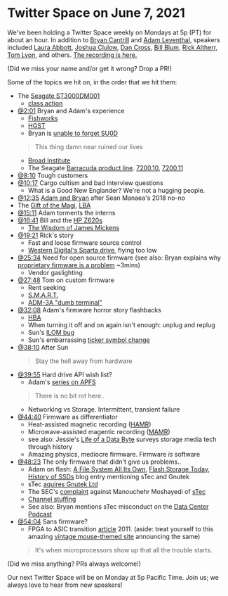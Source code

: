 # Twitter Space on June 7, 2021

We've been holding a Twitter Space weekly on Mondays at 5p (PT) for about an hour.
In addition to [Bryan Cantrill](https://twitter.com/bcantrill) and
[Adam Leventhal](https://twitter.com/ahl), speakers included
[Laura Abbott](https://twitter.com/openlabbott),
[Joshua Clulow](https://twitter.com/jmclulow),
[Dan Cross](https://twitter.com/DanCrossNYC),
[Bill Blum](https://twitter.com/billblum),
[Rick Altherr](https://twitter.com/kc8apf),
[Tom Lyon](https://twitter.com/aka_pugs),
and others.
[The recording is here.](https://youtu.be/qisoAIx8EE8)

(Did we miss your name and/or get it wrong? Drop a PR!)

Some of the topics we hit on, in the order that we hit them:

- The [Seagate ST3000DM001](https://en.wikipedia.org/wiki/ST3000DM001)
  - [class action]
- [@2:01](https://youtu.be/qisoAIx8EE8?t=121) Bryan and Adam's experience
  - [Fishworks]
  - [HGST](https://en.wikipedia.org/wiki/HGST)
  - Bryan is [unable to forget SU0D][su0d]
  > This thing damn near ruined our lives
  - [Broad Institute](https://en.wikipedia.org/wiki/Broad_Institute)
  - The Seagate [Barracuda product line](https://en.wikipedia.org/wiki/Seagate_Barracuda).
    [7200.10](https://en.wikipedia.org/wiki/Seagate_Barracuda#Barracuda_7200.10_(2006)),
    [7200.11](https://en.wikipedia.org/wiki/Seagate_Barracuda#Barracuda_7200.11_(2007))
- [@8:10](https://youtu.be/qisoAIx8EE8?t=490) Tough customers
- [@10:17](https://youtu.be/qisoAIx8EE8?t=617) Cargo cultism and bad interview questions
  - What is a Good New Englander? We're not a hugging people.
- [@12:35](https://youtu.be/qisoAIx8EE8?t=755)
  [Adam and Bryan][manaea] after Sean Manaea's 2018 no-no
- The [Gift of the Magi](https://en.wikipedia.org/wiki/The_Gift_of_the_Magi),
  [LBA](https://en.wikipedia.org/wiki/Logical_block_addressing)
- [@15:11](https://youtu.be/qisoAIx8EE8?t=911) Adam torments the interns
- [@16:41](https://youtu.be/qisoAIx8EE8?t=1001) Bill and the
  [HP Z620s](https://www.hp.com/ca-en/campaigns/workstations/z620.html)
  - [The Wisdom of James Mickens][wisdom]
- [@19:21](https://youtu.be/qisoAIx8EE8?t=1161)
  Rick's story
  - Fast and loose firmware source control
  - [Western Digital's Sparta drive][sparta], flying too low
- [@25:34](https://youtu.be/qisoAIx8EE8?t=1534) Need for open source firmware
  (see also: Bryan explains why
  [proprietary firmware is a problem][proprietary firmware] ~3mins)
  - Vendor gaslighting
- [@27:48](https://youtu.be/qisoAIx8EE8?t=1668) Tom on custom firmware
  - Rent seeking
  - [S.M.A.R.T.](https://en.wikipedia.org/wiki/S.M.A.R.T.)
  - [ADM-3A "dumb terminal"](https://en.wikipedia.org/wiki/ADM-3A)
- [@32:08](https://youtu.be/qisoAIx8EE8?t=1928) Adam's firmware horror story flashbacks
  - [HBA](https://en.wikipedia.org/wiki/Host_adapter)
  - When turning it off and on again isn't enough: unplug and replug
  - Sun's [ILOM bug]
  - Sun's embarrassing [ticker symbol change][ticker]
- [@38:10](https://youtu.be/qisoAIx8EE8?t=2290) After Sun
  > Stay the hell away from hardware
- [@39:55](https://youtu.be/qisoAIx8EE8?t=2395) Hard drive API wish list?
  - Adam's [series on APFS](http://dtrace.org/blogs/ahl/2016/06/19/apfs-part1/)
  > There is no bit rot here..
  - Networking vs Storage. Intermittent, transient failure
- [@44:40](https://youtu.be/qisoAIx8EE8?t=2680) Firmware as differentiator
  - Heat-assisted magnetic recording ([HAMR])
  - Microwave-assisted magentic recording ([MAMR])
  - see also: Jessie's [Life of a Data Byte] surveys storage media tech through history
  - Amazing physics, mediocre firmware. Firmware _is_ software
- [@48:23](https://youtu.be/qisoAIx8EE8?t=2903)
  The only firmware that didn't give us problems..
  - Adam on flash: [A File System All Its Own](https://queue.acm.org/detail.cfm?id=2463636),
    [Flash Storage Today](https://queue.acm.org/detail.cfm?id=1413262),
    [History of SSDs](http://dtrace.org/blogs/ahl/2010/08/17/fishworks_ssds/)
    blog entry mentioning sTec and Gnutek
  - sTec [aquires Gnutek Ltd][gnutek]
  - The SEC's [complaint][sec stec] against
    Manouchehr Moshayedi of [sTec](https://en.wikipedia.org/wiki/STec,_Inc.)
  - [Channel stuffing](https://en.wikipedia.org/wiki/Channel_stuffing)
  - See also: Bryan mentions sTec misconduct
    on the [Data Center Podcast][interview stec]
- [@54:04](https://youtu.be/qisoAIx8EE8?t=3244) Sans firmware?
  - FPGA to ASIC transition [article][cw-fpga] 2011.
    (aside: treat yourself to this
    amazing [vintage mouse-themed site](http://www.storagesearch.com/news2011-may2.html)
    announcing the same)
  > It's when microprocessors show up that all the trouble starts.

(Did we miss anything? PRs always welcome!)

Our next Twitter Space will be on Monday at 5p Pacific Time.
Join us; we always love to hear from new speakers!

[class action]: https://en.wikipedia.org/wiki/ST3000DM001#Class_action
[su0d]: https://twitter.com/bcantrill/status/1242136263563472896
[fishworks]: http://dtrace.org/blogs/bmc/2008/11/10/fishworks-now-it-can-be-told/
[manaea]: https://twitter.com/bcantrill/status/987947359794446337
[wisdom]: https://mickens.seas.harvard.edu/wisdom-james-mickens
[sparta]: https://www.datacent.com/datarecovery/hdd/western_digital/WDC+ROM+MODEL-SPARTA----
[ticker]: https://www.eweek.com/networking/sun-microsystems-to-change-ticker-symbol-to-java/
[ilom bug]: https://churchill.ddns.me.uk/post/fixing-ilom-command-errors/
[hamr]: https://en.wikipedia.org/wiki/Heat-assisted_magnetic_recording
[mamr]: https://iopscience.iop.org/article/10.1088/0022-3727/48/35/353001
[sec stec]: https://www.sec.gov/litigation/complaints/2012/comp22419.pdf
[life of a data byte]: https://queue.acm.org/detail.cfm?id=3419941
[proprietary firmware]: https://soundcloud.com/user-760920229/why-your-servers-suck-and-how-oxide-computer-plans-to-make-this-better#t=26:54
[interview stec]: https://soundcloud.com/user-760920229/why-your-servers-suck-and-how-oxide-computer-plans-to-make-this-better#t=29:03
[gnutek]: https://www.globenewswire.com/en/news-release/2006/10/16/349552/3590/en/SimpleTech-Acquires-Gnutek-Ltd-a-Technology-Innovator-in-Solid-State-Flash-Drives.html
[cw-fpga]: https://www.computerworld.com/article/2507761/stec-readies-longer-lasting-ssds.html

